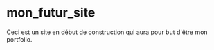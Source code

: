 # mon_futur_site

Ceci est un site en début de construction qui aura pour but d'être mon portfolio.
